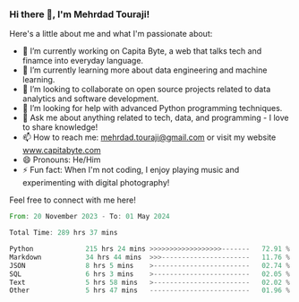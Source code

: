 ### Hi there 👋, I'm Mehrdad Touraji!


Here's a little about me and what I'm passionate about:

- 🔭 I’m currently working on Capita Byte, a web that talks tech and finamce into everyday language.
- 🌱 I’m currently learning more about data engineering and machine learning.
- 👯 I’m looking to collaborate on open source projects related to data analytics and software development.
- 🤔 I’m looking for help with advanced Python programming techniques.
- 💬 Ask me about anything related to tech, data, and programming - I love to share knowledge!
- 📫 How to reach me: mehrdad.touraji@gmail.com or visit my website www.capitabyte.com
- 😄 Pronouns: He/Him
- ⚡ Fun fact: When I'm not coding, I enjoy playing music and experimenting with digital photography!

Feel free to connect with me here!


<!--START_SECTION:waka-->

```rust
From: 20 November 2023 - To: 01 May 2024

Total Time: 289 hrs 37 mins

Python             215 hrs 24 mins >>>>>>>>>>>>>>>>>>-------   72.91 %
Markdown           34 hrs 44 mins  >>>----------------------   11.76 %
JSON               8 hrs 5 mins    >------------------------   02.74 %
SQL                6 hrs 3 mins    >------------------------   02.05 %
Text               5 hrs 58 mins   >------------------------   02.02 %
Other              5 hrs 47 mins   -------------------------   01.96 %
```

<!--END_SECTION:waka-->
